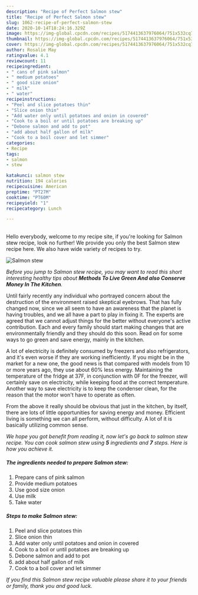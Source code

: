 ```yaml
---
description: "Recipe of Perfect Salmon stew"
title: "Recipe of Perfect Salmon stew"
slug: 1062-recipe-of-perfect-salmon-stew
date: 2020-10-14T18:24:16.329Z
image: https://img-global.cpcdn.com/recipes/5174413637976064/751x532cq70/salmon-stew-recipe-main-photo.jpg
thumbnail: https://img-global.cpcdn.com/recipes/5174413637976064/751x532cq70/salmon-stew-recipe-main-photo.jpg
cover: https://img-global.cpcdn.com/recipes/5174413637976064/751x532cq70/salmon-stew-recipe-main-photo.jpg
author: Rosalie May
ratingvalue: 4.1
reviewcount: 11
recipeingredient:
- " cans of pink salmon"
- " medium potatoes"
- " good size onion"
- " milk"
- " water"
recipeinstructions:
- "Peel and slice potatoes thin"
- "Slice onion thin"
- "Add water only until potatoes and onion in covered"
- "Cook to a boil or until potatoes are breaking up"
- "Debone salmon and add to pot"
- "add about half gallon of milk"
- "Cook to a boil cover and let simmer"
categories:
- Recipe
tags:
- salmon
- stew

katakunci: salmon stew 
nutrition: 194 calories
recipecuisine: American
preptime: "PT27M"
cooktime: "PT60M"
recipeyield: "1"
recipecategory: Lunch

---
```

<br>
Hello everybody, welcome to my recipe site, if you're looking for Salmon stew recipe, look no further! We provide you only the best Salmon stew recipe here. We also have wide variety of recipes to try.
<br>


![Salmon stew](https://img-global.cpcdn.com/recipes/5174413637976064/751x532cq70/salmon-stew-recipe-main-photo.jpg)

<i>Before you jump to Salmon stew recipe, you may want to read this short interesting healthy tips about 
<strong>Methods To Live Green And also Conserve Money In The Kitchen</strong>.</i>
</br>

Until fairly recently any individual who portrayed concern about the destruction of the environment raised skeptical eyebrows. That has fully changed now, since we all seem to have an awareness that the planet is having troubles, and we all have a part to play in fixing it. The experts are agreed that we cannot adjust things for the better without everyone's active contribution. Each and every family should start making changes that are environmentally friendly and they should do this soon. Read on for some ways to go green and save energy, mainly in the kitchen.

A lot of electricity is definitely consumed by freezers and also refrigerators, and it's even worse if they are working inefficiently. If you might be in the market for a new one, the good news is that compared with models from 10 or more years ago, they use about 60% less energy. Maintaining the temperature of the fridge at 37F, in conjunction with 0F for the freezer, will certainly save on electricity, while keeping food at the correct temperature. Another way to save electricity is to keep the condenser clean, for the reason that the motor won't have to operate as often.

From the above it really should be obvious that just in the kitchen, by itself, there are lots of little opportunities for saving energy and money. Efficient living is something we can all perform, without difficulty. A lot of it is basically utilizing common sense.


<i>We hope you got benefit from reading it, now let's go back to salmon stew recipe. You can cook salmon stew using <strong>5</strong> ingredients and <strong>7</strong> steps. Here is how you achieve it.
</i>

##### The ingredients needed to prepare Salmon stew:

1. Prepare  cans of pink salmon
1. Provide  medium potatoes
1. Use  good size onion
1. Use  milk
1. Take  water


##### Steps to make Salmon stew:

1. Peel and slice potatoes thin
1. Slice onion thin
1. Add water only until potatoes and onion in covered
1. Cook to a boil or until potatoes are breaking up
1. Debone salmon and add to pot
1. add about half gallon of milk
1. Cook to a boil cover and let simmer


<i>If you find this Salmon stew recipe valuable please share it to your friends or family, thank you and good luck.</i>
